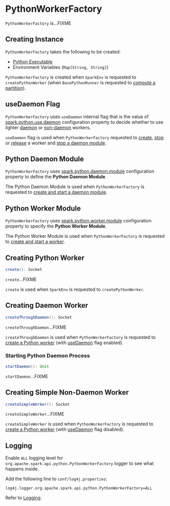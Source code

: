 # PythonWorkerFactory

`PythonWorkerFactory` is...FIXME

## Creating Instance

`PythonWorkerFactory` takes the following to be created:

* <span id="pythonExec"> [Python Executable](PythonFunction.md#pythonExec)
* <span id="envVars"> Environment Variables (`Map[String, String]`)

`PythonWorkerFactory` is created when `SparkEnv` is requested to `createPythonWorker` (when `BasePythonRunner` is requested to [compute a partition](BasePythonRunner.md#compute)).

## <span id="useDaemon"> useDaemon Flag

`PythonWorkerFactory` uses `useDaemon` internal flag that is the value of [spark.python.use.daemon](configuration-properties.md#PYTHON_USE_DAEMON) configuration property to decide whether to use lighter [daemon](#createThroughDaemon) or [non-daemon](#createSimpleWorker) workers.

`useDaemon` flag is used when `PythonWorkerFactory` requested to [create](#create), [stop](#stopWorker) or [release](#releaseWorker) a worker and [stop a daemon module](#stopDaemon).

## <span id="daemonModule"> Python Daemon Module

`PythonWorkerFactory` uses [spark.python.daemon.module](configuration-properties.md#PYTHON_DAEMON_MODULE) configuration property to define the **Python Daemon Module**.

The Python Daemon Module is used when `PythonWorkerFactory` is requested to [create and start a daemon module](#startDaemon).

## <span id="workerModule"> Python Worker Module

`PythonWorkerFactory` uses [spark.python.worker.module](configuration-properties.md#PYTHON_WORKER_MODULE) configuration property to specify the **Python Worker Module**.

The Python Worker Module is used when `PythonWorkerFactory` is requested to [create and start a worker](#createSimpleWorker).

## <span id="create"> Creating Python Worker

```scala
create(): Socket
```

`create`...FIXME

`create` is used when `SparkEnv` is requested to `createPythonWorker`.

## <span id="createThroughDaemon"> Creating Daemon Worker

```scala
createThroughDaemon(): Socket
```

`createThroughDaemon`...FIXME

`createThroughDaemon` is used when `PythonWorkerFactory` is requested to [create a Python worker](#create) (with [useDaemon](#useDaemon) flag enabled).

### <span id="startDaemon"> Starting Python Daemon Process

```scala
startDaemon(): Unit
```

`startDaemon`...FIXME

## <span id="createSimpleWorker"> Creating Simple Non-Daemon Worker

```scala
createSimpleWorker(): Socket
```

`createSimpleWorker`...FIXME

`createSimpleWorker` is used when `PythonWorkerFactory` is requested to [create a Python worker](#create) (with [useDaemon](#useDaemon) flag disabled).

## Logging

Enable `ALL` logging level for `org.apache.spark.api.python.PythonWorkerFactory` logger to see what happens inside.

Add the following line to `conf/log4j.properties`:

```text
log4j.logger.org.apache.spark.api.python.PythonWorkerFactory=ALL
```

Refer to [Logging](../spark-logging.md).
